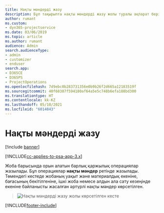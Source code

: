 ```yaml
---
title: Нақты мәндерді жазу
description: Бұл тақырыпта нақты мәндерді жазу жолы туралы ақпарат берілген.
author: rumant
ms.custom:
- dyn365-projectservice
ms.date: 03/06/2019
ms.topic: article
ms.author: rumant
audience: Admin
search.audienceType:
- admin
- customizer
- enduser
search.app:
- D365CE
- D365PS
- ProjectOperations
ms.openlocfilehash: 7d9ebc0b283731356e0b9b26f2d665a12183519f
ms.sourcegitcommit: 40f68387f594180af64a5e5c748b6efa188bd300
ms.translationtype: HT
ms.contentlocale: kk-KZ
ms.lasthandoff: 05/10/2021
ms.locfileid: "6014843"
---
```

# <a name="recording-actuals"></a>Нақты мәндерді жазу 

[!include [banner](../includes/psa-now-project-operations.md)]

[!INCLUDE[cc-applies-to-psa-app-3.x](../includes/cc-applies-to-psa-app-3x.md)]

Жоба барысында орын алатын барлық қаржылық операциялар жазылады. Бұл операциялар **нақты мәндер** ретінде жазылады. Төмендегі кестеде жобаның уақыт және материалдық екеніне, бағасының бекітілгеніне, ішкі жоба немесе алдын ала сату кезеңінде екеніне байланысты жасалған әртүрлі нақты мәндер көрсетілген.

> ![Нақты мәндерді жазу жолы көрсетілген кесте](media/advanced-table2.png)


[!INCLUDE[footer-include](../includes/footer-banner.md)]